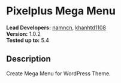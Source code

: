 # Pixelplus Mega Menu

**Lead Developers:**
[namncn](https://github.com/namncn), [khanhtd1108](https://github.com/khanhtd1108)  
**Version:** 1.0.2  
**Tested up to:** 5.4

## Description ##

Create Mega Menu for WordPress Theme.